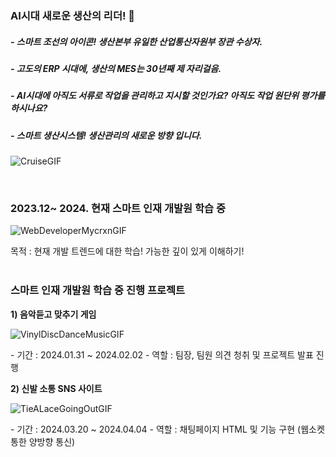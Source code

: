 ### AI시대 새로운 생산의 리더! 👋

<h5>- 스마트 조선의 아이콘! 생산본부 유일한 산업통산자원부 장관 수상자.</h5>
<h5>- 고도의 ERP 시대에, 생산의 MES는 30년째 제 자리걸음.</h5>
<h5>- AI시대에 아직도 서류로 작업을 관리하고 지시할 것인가요? 아직도 작업 원단위 평가를 하시나요?</h5>
<h5>- 스마트 생산시스템! 생산관리의 새로운 방향 입니다.</h5>

![CruiseGIF](https://github.com/SaveJobs/SaveJobs/assets/157660768/250e7304-755b-48a2-8682-ec4831874c8d)

<br><h3> 2023.12~ 2024. 현재  스마트 인재 개발원 학습 중 </h3>

![WebDeveloperMycrxnGIF](https://github.com/SaveJobs/SaveJobs/assets/157660768/674d653f-9cda-4e6e-a17e-9c897accb7b4)

<h7>  목적 : 현재 개발 트렌드에 대한 학습! 가능한 깊이 있게 이해하기!  </h7><br>
<br><h3> 스마트 인재 개발원 학습 중 진행 프로젝트 </h3>
<h7> <strong>1) 음악듣고 맞추기 게임</strong> <h7>

![VinylDiscDanceMusicGIF](https://github.com/SaveJobs/SaveJobs/assets/157660768/4427a480-a41a-489c-9763-3b5444bce8f6)
    
<h7> - 기간 : 2024.01.31 ~ 2024.02.02 </h7>
<h7> - 역할 : 팀장, 팀원 의견 청취 및 프로젝트 발표 진행 </h7><p></p>
<h7> <strong>2) 신발 소통 SNS 사이트</strong> </h7>

![TieALaceGoingOutGIF](https://github.com/SaveJobs/SaveJobs/assets/157660768/35b1f3ef-cf4f-47fb-bcd2-6d919a8e9de7)

<h7> - 기간 : 2024.03.20 ~ 2024.04.04 </h7>
<h7> - 역할 : 채팅페이지 HTML 및 기능 구현 (웹소켓 통한 양방향 통신) </h7>




<!--
**SaveJobs/SaveJobs** is a ✨ _special_ ✨ repository because its `README.md` (this file) appears on your GitHub profile.

Here are some ideas to get you started:

- 🔭 I’m currently working on ...
- 🌱 I’m currently learning ...
- 👯 I’m looking to collaborate on ...
- 🤔 I’m looking for help with ...
- 💬 Ask me about ...
- 📫 How to reach me: ...
- 😄 Pronouns: ...
- ⚡ Fun fact: ...
-->
